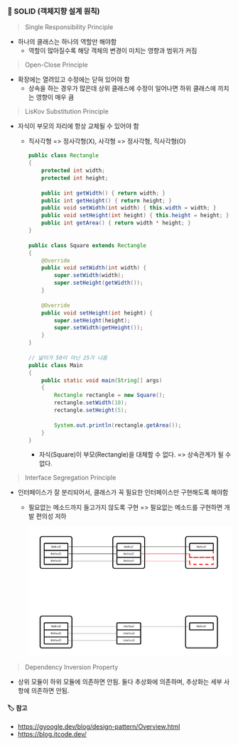 ### :page_facing_up: SOLID (객체지향 설계 원칙)

> Single Responsibility Principle

- 하나의 클래스는 하나의 역할만 해야함
  - 역할이 많아질수록 해당 객체의 변경이 미치는 영향과 범위가 커짐

> Open-Close Principle

- 확장에는 열려있고 수정에는 닫혀 있어야 함
  - 상속을 하는 경우가 많은데 상위 클래스에 수정이 일어나면 하위 클래스에 끼치는 영향이 매우 큼

> LisKov Substitution Principle

- 자식이 부모의 자리에 항상 교체될 수 있어야 함

  - 직사각형 => 정사각형(X), 사각형 => 정사각형, 직사각형(O)

    ```java
    public class Rectangle
    {
        protected int width;
        protected int height;
        
        public int getWidth() { return width; }
        public int getHeight() { return height; }
        public void setWidth(int width) { this.width = width; }
        public void setHeight(int height) { this.height = height; }
        public int getArea() { return width * height; }
    }
    
    public class Square extends Rectangle
    {
        @Override
        public void setWidth(int width) {
            super.setWidth(width);
            super.setHeight(getWidth());
        }
        
        @Override
        public void setHeight(int height) {
            super.setHeight(height);
            super.setWidth(getHeight());
        }
    }
    
    // 넓이가 50이 아닌 25가 나옴
    public class Main
    {
        public static void main(String[] args)
        {
            Rectangle rectangle = new Square();
            rectangle.setWidth(10);
            rectangle.setHeight(5);
            
            System.out.println(rectangle.getArea());
        }
    }
    ```

    - 자식(Square)이 부모(Rectangle)을 대체할 수 없다. => 상속관계가 될 수 없다.

> Interface Segregation Principle

- 인터페이스가 잘 분리되어서, 클래스가 꼭 필요한 인터페이스만 구현해도록 해야함

  - 필요없는 메소드까지 들고가지 않도록 구현 => 필요없는 메소드를 구현하면 개발 편의성 저하

    ![image-20230206160458723](solid.assets/image-20230206160458723.png)

> Dependency Inversion Property

- 상위 모듈이 하위 모듈에 의존하면 안됨. 둘다 추상화에 의존하며, 추상화는 세부 사항에 의존하면 안됨.



#### :label: 참고

- https://gyoogle.dev/blog/design-pattern/Overview.html
- https://blog.itcode.dev/






